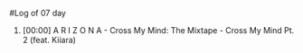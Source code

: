 #Log of 07 day

1. [00:00] A R I Z O N A - Cross My Mind: The Mixtape - Cross My Mind Pt. 2 (feat. Kiiara)
